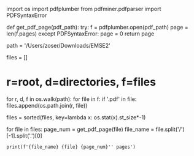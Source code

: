 import os
import pdfplumber
from pdfminer.pdfparser import PDFSyntaxError


def get_pdf_page(pdf_path):
    try:
        f = pdfplumber.open(pdf_path)
        page = len(f.pages)
    except PDFSyntaxError:
        page = 0
    return page



path = '/Users/zoser/Downloads/EMSE2'

files = []
# r=root, d=directories, f=files
for r, d, f in os.walk(path):
    for file in f:
        if '.pdf' in file:
            files.append(os.path.join(r, file))

files = sorted(files, key=lambda x: os.stat(x).st_size*-1)

for file in files:
    page_num = get_pdf_page(file)
    file_name = file.split('/')[-1].split('.')[0]

    print(f'{file_name} {file} {page_num}'' pages')
